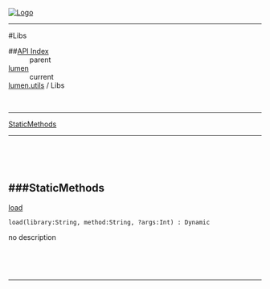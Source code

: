 
[![Logo](../../../images/logo.png)](../../../index.html)

---

#Libs


##[API Index](../../../api/index.html#lumen.utils)   
&emsp;&emsp;&emsp;parent    
[lumen](../)     
&emsp;&emsp;&emsp;current    
[lumen.utils](./) / Libs

<br/>

---


[StaticMethods](#StaticMethods)   


---

&nbsp;   

&nbsp;   

<a class="lift" name="StaticMethods" ></a>
###StaticMethods   
---
<a class="lift" name="load" href="#load">load</a>



`load(library:String, method:String, ?args:Int) : Dynamic`

<span class="small_desc_flat"> no description </span>   

&nbsp;   



&nbsp;
&nbsp;
&nbsp;

---  


&nbsp;   
&nbsp;   